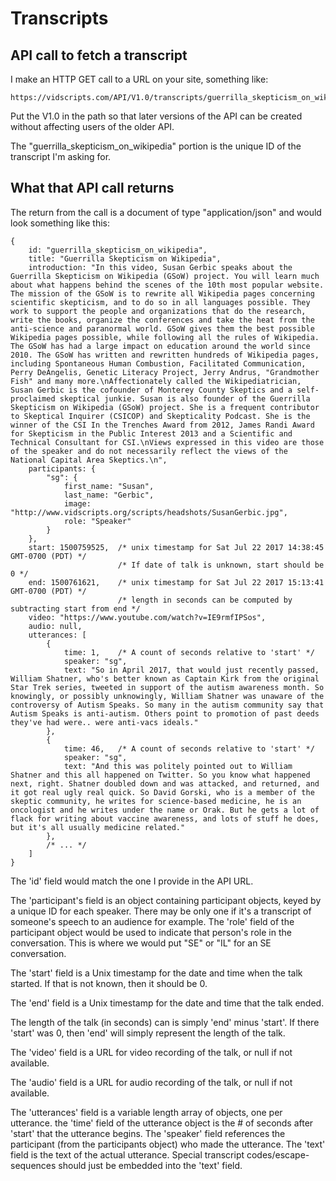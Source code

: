 
Transcripts  
===========

API call to fetch a transcript
--------------------------------

I make an HTTP GET call to a URL on your site, something like:

	https://vidscripts.com/API/V1.0/transcripts/guerrilla_skepticism_on_wikipedia

Put the V1.0 in the path so that later versions of the API can be created without 
affecting users of the older API.

The "guerrilla_skepticism_on_wikipedia" portion is the unique ID of the transcript I'm asking for.


What that API call returns
--------------------------

The return from the call is a document of type "application/json" and would look something like this:

	{
		id: "guerrilla_skepticism_on_wikipedia",
		title: "Guerrilla Skepticism on Wikipedia",
		introduction: "In this video, Susan Gerbic speaks about the Guerrilla Skepticism on Wikipedia (GSoW) project. You will learn much about what happens behind the scenes of the 10th most popular website. The mission of the GSoW is to rewrite all Wikipedia pages concerning scientific skepticism, and to do so in all languages possible. They work to support the people and organizations that do the research, write the books, organize the conferences and take the heat from the anti-science and paranormal world. GSoW gives them the best possible Wikipedia pages possible, while following all the rules of Wikipedia. The GSoW has had a large impact on education around the world since 2010. The GSoW has written and rewritten hundreds of Wikipedia pages, including Spontaneous Human Combustion, Facilitated Communication, Perry DeAngelis, Genetic Literacy Project, Jerry Andrus, "Grandmother Fish" and many more.\nAffectionately called the Wikipediatrician, Susan Gerbic is the cofounder of Monterey County Skeptics and a self-proclaimed skeptical junkie. Susan is also founder of the Guerrilla Skepticism on Wikipedia (GSoW) project. She is a frequent contributor to Skeptical Inquirer (CSICOP) and Skepticality Podcast. She is the winner of the CSI In the Trenches Award from 2012, James Randi Award for Skepticism in the Public Interest 2013 and a Scientific and Technical Consultant for CSI.\nViews expressed in this video are those of the speaker and do not necessarily reflect the views of the National Capital Area Skeptics.\n",
		participants: {
			"sg": {
				first_name: "Susan",
				last_name: "Gerbic",
				image: "http://www.vidscripts.org/scripts/headshots/SusanGerbic.jpg",
				role: "Speaker"
			}
		},
		start: 1500759525, 	/* unix timestamp for Sat Jul 22 2017 14:38:45 GMT-0700 (PDT) */
							/* If date of talk is unknown, start should be 0 */
		end: 1500761621,	/* unix timestamp for Sat Jul 22 2017 15:13:41 GMT-0700 (PDT) */
							/* length in seconds can be computed by subtracting start from end */
		video: "https://www.youtube.com/watch?v=IE9rmfIPSos",
		audio: null,
		utterances: [
			{
				time: 1,	/* A count of seconds relative to 'start' */
				speaker: "sg",
				text: "So in April 2017, that would just recently passed, William Shatner, who's better known as Captain Kirk from the original Star Trek series, tweeted in support of the autism awareness month. So knowingly, or possibly unknowingly, William Shatner was unaware of the controversy of Autism Speaks. So many in the autism community say that Autism Speaks is anti-autism. Others point to promotion of past deeds they've had were.. were anti-vacs ideals."
			},
			{
				time: 46,	/* A count of seconds relative to 'start' */
				speaker: "sg",
				text: "And this was politely pointed out to William Shatner and this all happened on Twitter. So you know what happened next, right. Shatner doubled down and was attacked, and returned, and it got real ugly real quick. So David Gorski, who is a member of the skeptic community, he writes for science-based medicine, he is an oncologist and he writes under the name or Orak. But he gets a lot of flack for writing about vaccine awareness, and lots of stuff he does, but it's all usually medicine related."
			},
			/* ... */
		]
	}

The 'id' field would match the one I provide in the API URL.

The 'participant's field is an object containing participant objects, keyed by a unique ID for each speaker.
There may be only one if it's a transcript of someone's speech to an audience for example.
The 'role' field of the participant object would be used to indicate that person's role in the conversation.
This is where we would put "SE" or "IL" for an SE conversation.

The 'start' field is a Unix timestamp for the date and time when the talk started. 
If that is not known, then it should be 0.

The 'end' field is a Unix timestamp for the date and time that the talk ended.

The length of the talk (in seconds) can is simply 'end' minus 'start'.
If there 'start' was 0, then 'end' will simply represent the length of the talk.

The 'video' field is a URL for video recording of the talk, or null if not available.

The 'audio' field is a URL for audio recording of the talk, or null if not available.

The 'utterances' field is a variable length array of objects, one per utterance.
the 'time' field of the utterance object is the # of seconds after 'start' that the
utterance begins.
The 'speaker' field references the participant (from the participants object) who made the utterance.
The 'text' field is the text of the actual utterance.
Special transcript codes/escape-sequences should just be embedded into the 'text' field.


